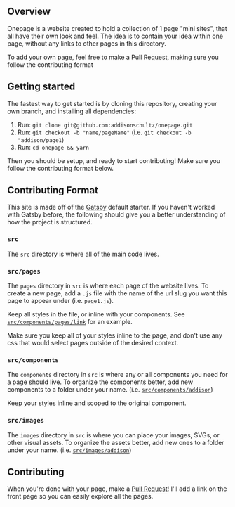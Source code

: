 ## Overview

Onepage is a website created to hold a collection of 1 page "mini sites", that all have their own look and feel. The idea is to contain your idea within one page, without any links to other pages in this directory.

To add your own page, feel free to make a Pull Request, making sure you follow the contributing format

## Getting started

The fastest way to get started is by cloning this repository, creating your own branch, and installing all dependencies:

1. Run: `git clone git@github.com:addisonschultz/onepage.git`
1. Run: `git checkout -b "name/pageName"` (i.e. `git checkout -b "addison/page1`)
1. Run: `cd onepage && yarn`

Then you should be setup, and ready to start contributing! Make sure you follow the contributing format below.

## Contributing Format

This site is made off of the [Gatsby](https://www.gatsbyjs.org/) default starter. If you haven't worked with Gatsby before, the following should give you a better understanding of how the project is structured.

### `src`

The `src` directory is where all of the main code lives.

### `src/pages`

The `pages` directory in `src` is where each page of the website lives. To create a new page, add a `.js` file with the name of the url slug you want this page to appear under (i.e. `page1.js`).

Keep all styles in the file, or inline with your components. See [`src/components/pages/link`](src/components/pages/link) for an example.

Make sure you keep all of your styles inline to the page, and don't use any css that would select pages outside of the desired context.

### `src/components`

The `components` directory in `src` is where any or all components you need for a page should live. To organize the components better, add new components to a folder under your name. (i.e. [`src/components/addison`](src/components/addison/))

Keep your styles inline and scoped to the original component.

### `src/images`

The `images` directory in `src` is where you can place your images, SVGs, or other visual assets. To organize the assets better, add new ones to a folder under your name. (i.e. [`src/images/addison`](src/images/addison/))

## Contributing

When you're done with your page, make a [Pull Request](https://github.com/addisonschultz/onepage/pulls)! I'll add a link on the front page so you can easily explore all the pages.
